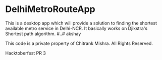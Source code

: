 # DelhiMetroRouteApp
This is a desktop app which will provide a solution to finding the shortest available metro service in Delhi-NCR. It basically works on Djikstra's Shortest path algorithm. 
#..#
akshay

This code is a private property of Chitrank Mishra. All Rights Reserved.


Hacktoberfest PR 3
